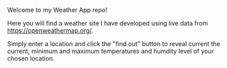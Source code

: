 Welcome to my Weather App repo!

Here you will find a weather site I have developed using live data from https://openweathermap.org/.

Simply enter a location and click the "find out" button to reveal current the current, minimum and maximum temperatures and humdity level of your chosen location.

